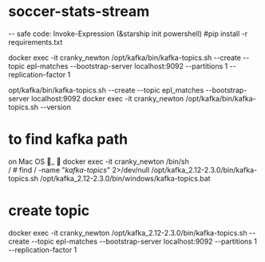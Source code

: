# soccer-stats-stream

-- safe code:
Invoke-Expression (&starship init powershell)
#pip install -r requirements.txt

docker exec -it cranky_newton /opt/kafka/bin/kafka-topics.sh --create --topic epl-matches --bootstrap-server localhost:9092 --partitions 1 --replication-factor 1

opt/kafka/bin/kafka-topics.sh --create --topic epl_matches --bootstrap-server localhost:9092
docker exec -it cranky_newton /opt/kafka/bin/kafka-topics.sh --version

# to find kafka path

on Mac OS _ ❯ docker exec -it cranky_newton /bin/sh                                                                                                             
/ # find / -name "*kafka-topics*" 2>/dev/null
/opt/kafka_2.12-2.3.0/bin/kafka-topics.sh
/opt/kafka_2.12-2.3.0/bin/windows/kafka-topics.bat

# create topic
docker exec -it cranky_newton /opt/kafka_2.12-2.3.0/bin/kafka-topics.sh --create --topic epl-matches --bootstrap-server localhost:9092 --partitions 1 --replication-factor 1